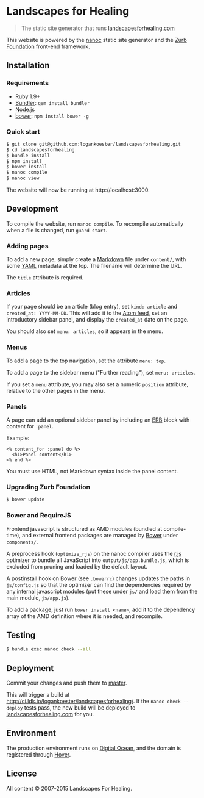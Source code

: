 # Landscapes for Healing

> The static site generator that runs [landscapesforhealing.com](http://landscapesforhealing.com)

This website is powered by the [nanoc](http://nanoc.ws) static site generator
and the [Zurb Foundation](http://foundation.zurb.com/) front-end framework.

## Installation

### Requirements

  * Ruby 1.9+
  * [Bundler](http://gembundler.com/): `gem install bundler`
  * [Node.js](http://nodejs.org)
  * [bower](http://bower.io): `npm install bower -g`

### Quick start

```bash
$ git clone git@github.com:logankoester/landscapesforhealing.git
$ cd landscapesforhealing
$ bundle install
$ npm install
$ bower install
$ nanoc compile
$ nanoc view
```
The website will now be running at http://localhost:3000.

## Development

To compile the website, run `nanoc compile`. To recompile automatically when
a file is changed, run `guard start`.

### Adding pages

To add a new page, simply create a [Markdown](http://kramdown.gettalong.org/quickref.html)
file under `content/`, with some [YAML](http://www.yaml.org/YAML_for_ruby.html)
metadata at the top. The filename will determine the URL.

The `title` attribute is required.

### Articles

If your page should be an article (blog entry), set `kind: article` and
`created_at: YYYY-MM-DD`. This will add it to the [Atom feed](http://landscapesforhealing.com/atom.xml),
set an introductory sidebar panel, and display the `created_at` date on the page.

You should also set `menu: articles`, so it appears in the menu.

### Menus

To add a page to the top navigation, set the attribute `menu: top`.

To add a page to the sidebar menu ("Further reading"), set `menu: articles`.

If you set a `menu` attribute, you may also set a numeric `position` attribute,
relative to the other pages in the menu.

### Panels

A page can add an optional sidebar panel by including an [ERB](http://www.ruby-doc.org/stdlib-2.1.5/libdoc/erb/rdoc/ERB.html)
block with content for `:panel`.

Example:

```erb
<% content_for :panel do %>
  <h1>Panel content</h1>
<% end %>
```

You must use HTML, not Markdown syntax inside the panel content.

### Upgrading Zurb Foundation

```bash
$ bower update
```

### Bower and RequireJS

Frontend javascript is structured as AMD modules (bundled at compile-time),
and external frontend packages are managed by [Bower](http://bower.io) under
`components/`.

A preprocess hook (`optimize_rjs`) on the nanoc compiler uses the
[r.js](https://github.com/jrburke/r.js) optimizer to bundle all JavaScript
into `output/js/app.bundle.js`, which is excluded from pruning and loaded
by the default layout.

A postinstall hook on Bower (see `.bowerrc`) changes updates the paths in
`js/config.js` so that the optimizer can find the dependencies required by
any internal javascript modules (put these under `js/` and load them from
the main module, `js/app.js`).

To add a package, just run `bower install <name>`, add it to the dependency
array of the AMD definition where it is needed, and recompile.

## Testing

```bash
$ bundle exec nanoc check --all
```

## Deployment

Commit your changes and push them to [master](https://github.com/logankoester/landscapesforhealing/tree/master).

This will trigger a build at http://ci.ldk.io/logankoester/landscapesforhealing/. If the
`nanoc check --deploy` tests pass, the new build will be deployed to
[landscapesforhealing.com](http://landscapesforhealing.com) for you.

## Environment

The production environment runs on [Digital Ocean](https://www.digitalocean.com/),
and the domain is registered through [Hover](https://www.hover.com/).

## License

All content © 2007-2015 Landscapes For Healing.
